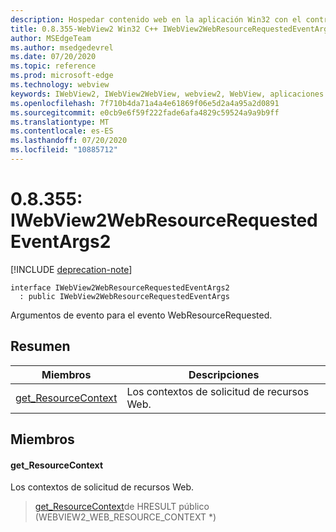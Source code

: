 ```yaml
---
description: Hospedar contenido web en la aplicación Win32 con el control Microsoft Edge WebView2
title: 0.8.355-WebView2 Win32 C++ IWebView2WebResourceRequestedEventArgs2
author: MSEdgeTeam
ms.author: msedgedevrel
ms.date: 07/20/2020
ms.topic: reference
ms.prod: microsoft-edge
ms.technology: webview
keywords: IWebView2, IWebView2WebView, webview2, WebView, aplicaciones Win32, Win32, Edge
ms.openlocfilehash: 7f710b4da71a4a4e61869f06e5d2a4a95a2d0891
ms.sourcegitcommit: e0cb9e6f59f222fade6afa4829c59524a9a9b9ff
ms.translationtype: MT
ms.contentlocale: es-ES
ms.lasthandoff: 07/20/2020
ms.locfileid: "10885712"
---
```

# 0.8.355: IWebView2WebResourceRequestedEventArgs2 

[!INCLUDE [deprecation-note](../../includes/deprecation-note.md)]

```
interface IWebView2WebResourceRequestedEventArgs2
  : public IWebView2WebResourceRequestedEventArgs
```

Argumentos de evento para el evento WebResourceRequested.

## Resumen

 Miembros                        | Descripciones
--------------------------------|---------------------------------------------
[get_ResourceContext](#get_resourcecontext) | Los contextos de solicitud de recursos Web.

## Miembros

#### get_ResourceContext 

Los contextos de solicitud de recursos Web.

> [get_ResourceContext](#get_resourcecontext)de HRESULT público (WEBVIEW2_WEB_RESOURCE_CONTEXT *)

